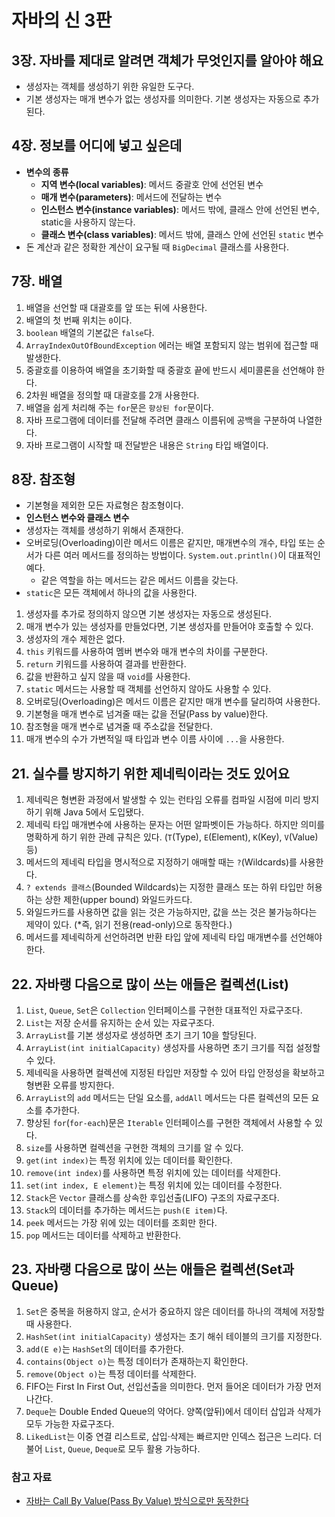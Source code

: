 # 자바의 신 3판

## 3장. 자바를 제대로 알려면 객체가 무엇인지를 알아야 해요

- 생성자는 객체를 생성하기 위한 유일한 도구다.
- 기본 생성자는 매개 변수가 없는 생성자를 의미한다. 기본 생성자는 자동으로 추가된다.

## 4장. 정보를 어디에 넣고 싶은데

- **변수의 종류**
    - **지역 변수(local variables)**: 메서드 중괄호 안에 선언된 변수
    - **매개 변수(parameters)**: 메서드에 전달하는 변수
    - **인스턴스 변수(instance variables)**: 메서드 밖에, 클래스 안에 선언된 변수, static을 사용하지 않는다.
    - **클래스 변수(class variables)**: 메서드 밖에, 클래스 안에 선언된 `static` 변수
- 돈 계산과 같은 정확한 계산이 요구될 때 `BigDecimal` 클래스를 사용한다.

## 7장. 배열

1. 배열을 선언할 때 대괄호를 앞 또는 뒤에 사용한다.
2. 배열의 첫 번째 위치는 `0`이다.
3. `boolean` 배열의 기본값은 `false`다.
4. `ArrayIndexOutOfBoundException` 에러는 배열 포함되지 않는 범위에 접근할 때 발생한다.
5. 중괄호를 이용하여 배열을 초기화할 때 중괄호 끝에 반드시 세미콜론을 선언해야 한다.
6. 2차원 배열을 정의할 때 대괄호를 2개 사용한다.
7. 배열을 쉽게 처리해 주는 `for`문은 `향상된 for`문이다.
8. 자바 프로그램에 데이터를 전달해 주려면 클래스 이름뒤에 공백을 구분하여 나열한다.
9. 자바 프로그램이 시작할 때 전달받은 내용은 `String` 타입 배열이다.

## 8장. 참조형

- 기본형을 제외한 모든 자료형은 참조형이다.
- **인스턴스 변수와 클래스 변수**
- 생성자는 객체를 생성하기 위해서 존재한다.
- 오버로딩(Overloading)이란 메서드 이름은 같지만, 매개변수의 개수, 타입 또는 순서가 다른 여러 메서드를 정의하는 방법이다. `System.out.println()`이 대표적인 예다.
    - 같은 역할을 하는 메서드는 같은 메서드 이름을 갖는다.
- `static`은 모든 객체에서 하나의 값을 사용한다.

1. 생성자를 추가로 정의하지 않으면 기본 생성자는 자동으로 생성된다.
2. 매개 변수가 있는 생성자를 만들었다면, 기본 생성자를 만들어야 호출할 수 있다.
3. 생성자의 개수 제한은 없다.
4. `this` 키워드를 사용하여 멤버 변수와 매개 변수의 차이를 구분한다.
5. `return` 키워드를 사용하여 결과를 반환한다.
6. 값을 반환하고 싶지 않을 때 `void`를 사용한다.
7. `static` 메서드는 사용할 때 객체를 선언하지 않아도 사용할 수 있다.
8. 오버로딩(Overloading)은 메서드 이름은 같지만 매개 변수를 달리하여 사용한다.
9. 기본형을 매개 변수로 넘겨줄 때는 값을 전달(Pass by value)한다.
10. 참조형을 매개 변수로 념겨줄 때 주소값을 전달한다.
11. 매개 변수의 수가 가변적일 때 타입과 변수 이름 사이에 `...`을 사용한다.

## 21. 실수를 방지하기 위한 제네릭이라는 것도 있어요

1. 제네릭은 형변환 과정에서 발생할 수 있는 런타임 오류를 컴파일 시점에 미리 방지하기 위해 Java 5에서 도입됐다.
2. 제네릭 타입 매개변수에 사용하는 문자는 어떤 알파벳이든 가능하다. 하지만 의미를 명확하게 하기 위한 관례 규칙은 있다. (`T`(Type), `E`(Element), `K`(Key), `V`(Value) 등)
3. 메서드의 제네릭 타입을 명시적으로 지정하기 애매할 때는 `?`(Wildcards)를 사용한다.
4. `? extends 클래스`(Bounded Wildcards)는 지정한 클래스 또는 하위 타입만 허용하는 상한 제한(upper bound) 와일드카드다.
5. 와일드카드를 사용하면 값을 읽는 것은 가능하지만, 값을 쓰는 것은 불가능하다는 제약이 있다. (*즉, 읽기 전용(read-only)으로 동작한다.)
6. 메서드를 제네릭하게 선언하려면 반환 타입 앞에 제네릭 타입 매개변수를 선언해야 한다.

## 22. 자바랭 다음으로 많이 쓰는 애들은 컬렉션(List)

1. `List`, `Queue`, `Set`은 `Collection` 인터페이스를 구현한 대표적인 자료구조다.
2. `List`는 저장 순서를 유지하는 순서 있는 자료구조다.
3. `ArrayList`를 기본 생성자로 생성하면 초기 크기 10을 할당된다.
4. `ArrayList(int initialCapacity)` 생성자를 사용하면 초기 크기를 직접 설정할 수 있다.
5. 제네릭을 사용하면 컬렉션에 지정된 타입만 저장할 수 있어 타입 안정성을 확보하고 형변환 오류를 방지한다.
6. `ArrayList`의 `add` 메서드는 단일 요소를, `addAll` 메서드는 다른 컬렉션의 모든 요소를 추가한다.
7. 향상된 `for`(`for-each`)문은 `Iterable` 인터페이스를 구현한 객체에서 사용할 수 있다.
8. `size`를 사용하면 컬렉션을 구현한 객체의 크기를 알 수 있다.
9. `get(int index)`는 특정 위치에 있는 데이터를 확인한다.
10. `remove(int index)`를 사용하면 특정 위치에 있는 데이터를 삭제한다.
11. `set(int index, E element)`는 특정 위치에 있는 데이터를 수정한다.
12. `Stack`은 `Vector` 클래스를 상속한 후입선출(LIFO) 구조의 자료구조다.
13. `Stack`의 데이터를 추가하는 메서드는 `push(E item)`다.
14. `peek` 메서드는 가장 위에 있는 데이터를 조회만 한다.
15. `pop` 메서드는 데이터를 삭제하고 반환한다.

## 23. 자바랭 다음으로 많이 쓰는 애들은 컬렉션(Set과 Queue)

1. `Set`은 중복을 허용하지 않고, 순서가 중요하지 않은 데이터를 하나의 객체에 저장할 때 사용한다.
2. `HashSet(int initialCapacity)` 생성자는 초기 해쉬 테이블의 크기를 지정한다.
3. `add(E e)`는 `HashSet`의 데이터를 추가한다.
4. `contains(Object o)`는 특정 데이터가 존재하는지 확인한다.
5. `remove(Object o)`는 특정 데이터를 삭제한다.
6. FIFO는 First In First Out, 선입선출을 의미한다. 먼저 들어온 데이터가 가장 먼저 나간다.
7. `Deque`는 Double Ended Queue의 약어다. 양쪽(앞뒤)에서 데이터 삽입과 삭제가 모두 가능한 자료구조다.
8. `LikedList`는 이중 연결 리스트로, 삽입·삭제는 빠르지만 인덱스 접근은 느리다. 더불어 `List`, `Queue`, `Deque`로 모두 활용 가능하다.

### 참고 자료

- [자바는 Call By Value(Pass By Value) 방식으로만 동작한다](https://mangkyu.tistory.com/322)
